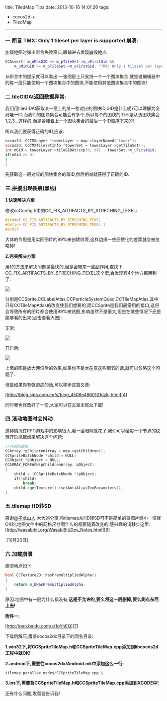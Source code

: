 title: TiledMap Tips
date: 2013-10-16 14:01:26
tags:
- cocos2d-x
- TiledMap
---
### 一.断言 TMX: Only 1 tileset per layer is supported 崩溃:

<!--more-->

加载地图时弹出断言失败窗口,跟踪进去发现崩毁地点:
```c++
CCAssert( m_uMaxGID >= m_pTileSet->m_uFirstGid &&
    m_uMinGID >= m_pTileSet->m_uFirstGid, "TMX: Only 1 tileset per layer is supported");
```
从断言中的提示就可以看出:一张图层上只支持一个一个图块集合
就是说编辑器中的每一层只能使用一个图块集合中的图块,不能使用其他图块集合中的图块!





### 二.tileGIDAt返回数据异常:

我们用tileGIDAt获取某一层上的某一格对应的图块ID,GID是什么呢?可以理解为全局唯一ID,而我们的图块集合可能会有多个,所以每个的图块的ID不是从该图块集合1,2,3...这样的,而是紧接着上一个图块集合的最后一个ID顺序下来的!

所以我们要获得正确的ID,应该:
```c++
cocos2d::CCTMXLayer *towerLayer = map->layerNamed("tower");
cocos2d::CCTMXTilesetInfo *towerSet = towerLayer->getTileSet();
int nGid = towerLayer->tileGIDAt(ccp(0, 0)) - towerSet->m_uFirstGid;
if(nGid >= 0)
{
}
```
先获取这一层对应的图块集合的首ID,然后相减就获得了正确的ID.





### 三.拼接出现裂痕(黑线)

**1.快速解决方案**

修改ccConfig.h中的CC_FIX_ARTIFACTS_BY_STRECHING_TEXEL:
```c++
#ifndef CC_FIX_ARTIFACTS_BY_STRECHING_TEXEL
#define CC_FIX_ARTIFACTS_BY_STRECHING_TEXEL 1
#endif
```
大体的作用是用实际图片的99%来创建纹理,这样边缘一些细微化的差距就会被忽略掉!



**2.完美解决方案**

用1的方法来解决问题是最快的,但是会带来一些副作用,查找下CC_FIX_ARTIFACTS_BY_STRECHING_TEXEL这个宏,会发现有4个地方都用到了:

![][1]

分别是CCSprite,CCLabelAtlas,CCParticleSystemQuad,CCTileMapAtlas,其中只有CCTileMapAtlas的改变使我们想要的,而CCSprite是我们最常用的接口,这将会导致所有的图片都会使用99%来贴图,影响虽然不是很大,但是在某些情况下还是能够看的出来(点击查看大图):

正常:

![][2]

开启后:

![][3]

上面的图是放大两倍后的效果,如果你不是太在意这些细节的话,就可以忽略这个问题了.

但是如果你有强迫症的话,可以移步这篇文章:

[http://blog.sina.com.cn/s/blog_4508e4860101dzkj.html][4]

同时我也修改好了一份,大家可以在文章末尾处下载!



### 四.滚动地图时会抖动

这种情况在RPG游戏中的影响很大,看一会眼睛就花了,我们可以给每一个节点的纹理开启抗锯齿来解决这个问题:
```c++
//开启抗锯齿
CCArray *pChildrenArray = map->getChildren();
CCSpriteBatchNode *child = NULL;
CCObject *pObject = NULL;
CCARRAY_FOREACH(pChildrenArray, pObject)
{
	child = (CCSpriteBatchNode *)pObject;
	if(!child)
		break;
	child->getTexture()->setAntiAliasTexParameters();
}
```


### 五.tilemap HD转SD

感谢[@子龙山人][5] 大大的分享,将tilemap从HD转SD可不是简单的将图片缩小一倍就OK的,地图文件中的网格尺寸啊什么的都要随着改变的!感兴趣的请移步这里:[http://wasabibit.org/WasabiBit/Dev_Notes.html][6]



 [10月25日]

### 六.加载崩溃

崩溃地点如下:
```c++
bool CCTexture2D::hasPremultipliedAlpha()
{
    return m_bHasPremultipliedAlpha;
}
```
原因:地图中有一层为什么都没有,**这是不允许的,要么将这一层删掉,要么刷点东西上去!**





**附件一:**

[http://pan.baidu.com/s/1qYnEQ][7]

下载后解压,覆盖cocos2dx目录下的同名目录:

**1.win32下,将CCSpriteTileMap.h和CCSpriteTileMap.cpp添加到libcocos2d工程中就OK!**

**2.android下,需要往cocos2dx/Android.mk中添加这么一行:**
```c++
tilemap_parallax_nodes/CCSpriteTileMap.cpp \
```
**3.ios下,需要将CCSpriteTileMap.h和CCSpriteTileMap.cpp添加到XCODE中!**





还有什么问题,发留言告诉我!


[1]: /img/b39a481b6b66a40162dad2a2c52008f99129cb83.jpg
[2]: /img/4220b6514671a4567ca56c6e199f49070b019f31.jpg
[3]: /img/8de1d1d02a2860a7cc0eb5f17f4f99daf7a8a97a.jpg
[4]: http://blog.sina.com.cn/s/blog_4508e4860101dzkj.html
[5]: http://weibo.com/1703959697/AdGzcoLTo?type=repost
[6]: http://wasabibit.org/WasabiBit/Dev_Notes.html
[7]: http://pan.baidu.com/s/1qYnEQ